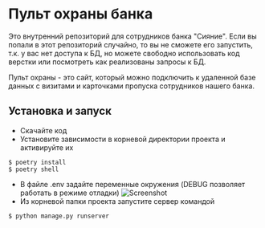 # Пульт охраны банка

Это внутренний репозиторий для сотрудников банка "Сияние". Если вы попали в этот репозиторий
случайно, то вы не сможете его запустить, т.к. у вас нет доступа к БД, но можете свободно
использовать код верстки или посмотреть как реализованы запросы к БД.

Пульт охраны - это сайт, который можно подключить к удаленной базе данных с визитами и карточками
пропуска сотрудников нашего банка.

## Установка и запуск

* Скачайте код
* Установите зависимости в корневой директории проекта и активируйте их
```console
$ poetry install
$ poetry shell
```
* В файле .env задайте переменные окружения (DEBUG позволяет работать в режиме отладки)
![Screenshot]()
* Из корневой папки проекта запустите сервер командой
```console
$ python manage.py runserver
```